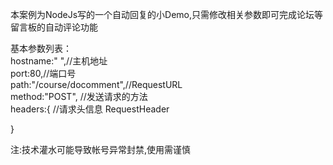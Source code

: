 本案例为NodeJs写的一个自动回复的小Demo,只需修改相关参数即可完成论坛等留言板的自动评论功能<br/>

基本参数列表：<br/>
 hostname:" ",//主机地址<br/>
 port:80,//端口号<br/>
 path:"/course/docomment",//RequestURL<br/>
 method:"POST",       //发送请求的方法<br/>
 headers:{            //请求头信息    RequestHeader<br/>
		
 }<br/>

注:技术灌水可能导致帐号异常封禁,使用需谨慎
